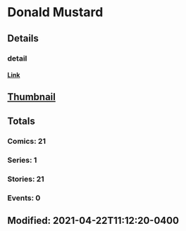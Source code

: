 # Donald  Mustard 
## Details
### detail
#### [Link](http://marvel.com/comics/creators/13866/donald_mustard?utm_campaign=apiRef&utm_source=225578a89fc76f3d20fbffda5d17a88d)
## [Thumbnail](http://i.annihil.us/u/prod/marvel/i/mg/b/40/image_not_available.jpg)
## Totals
### Comics: 21
### Series: 1
### Stories: 21
### Events: 0
## Modified: 2021-04-22T11:12:20-0400